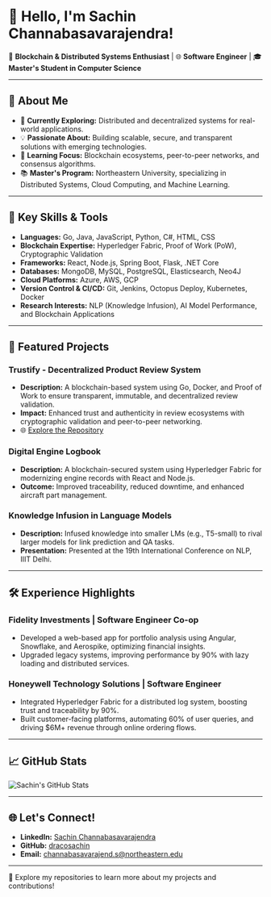 # 👋 Hello, I'm Sachin Channabasavarajendra!

🚀 **Blockchain & Distributed Systems Enthusiast** | 🌐 **Software Engineer** | 🎓 **Master's Student in Computer Science**

---

## 🌟 About Me
- 🔭 **Currently Exploring:** Distributed and decentralized systems for real-world applications.
- 💡 **Passionate About:** Building scalable, secure, and transparent solutions with emerging technologies.
- 🌱 **Learning Focus:** Blockchain ecosystems, peer-to-peer networks, and consensus algorithms.
- 📚 **Master's Program:** Northeastern University, specializing in Distributed Systems, Cloud Computing, and Machine Learning.

---

## 🔑 Key Skills & Tools
- **Languages:** Go, Java, JavaScript, Python, C#, HTML, CSS
- **Blockchain Expertise:** Hyperledger Fabric, Proof of Work (PoW), Cryptographic Validation
- **Frameworks:** React, Node.js, Spring Boot, Flask, .NET Core
- **Databases:** MongoDB, MySQL, PostgreSQL, Elasticsearch, Neo4J
- **Cloud Platforms:** Azure, AWS, GCP
- **Version Control & CI/CD:** Git, Jenkins, Octopus Deploy, Kubernetes, Docker
- **Research Interests:** NLP (Knowledge Infusion), AI Model Performance, and Blockchain Applications

---

## 🌟 Featured Projects
### **Trustify - Decentralized Product Review System**
- **Description:** A blockchain-based system using Go, Docker, and Proof of Work to ensure transparent, immutable, and decentralized review validation.
- **Impact:** Enhanced trust and authenticity in review ecosystems with cryptographic validation and peer-to-peer networking.
- 🌐 [Explore the Repository](https://github.com/dracosachin/trustify)

### **Digital Engine Logbook**
- **Description:** A blockchain-secured system using Hyperledger Fabric for modernizing engine records with React and Node.js.
- **Outcome:** Improved traceability, reduced downtime, and enhanced aircraft part management.

### **Knowledge Infusion in Language Models**
- **Description:** Infused knowledge into smaller LMs (e.g., T5-small) to rival larger models for link prediction and QA tasks.
- **Presentation:** Presented at the 19th International Conference on NLP, IIIT Delhi.

---

## 🛠️ Experience Highlights
### **Fidelity Investments | Software Engineer Co-op**
- Developed a web-based app for portfolio analysis using Angular, Snowflake, and Aerospike, optimizing financial insights.
- Upgraded legacy systems, improving performance by 90% with lazy loading and distributed services.

### **Honeywell Technology Solutions | Software Engineer**
- Integrated Hyperledger Fabric for a distributed log system, boosting trust and traceability by 90%.
- Built customer-facing platforms, automating 60% of user queries, and driving $6M+ revenue through online ordering flows.

---

## 📈 GitHub Stats
![Sachin's GitHub Stats](https://github-readme-stats.vercel.app/api?username=dracosachin&show_icons=true&theme=radical)

---

## 🌐 Let's Connect!
- **LinkedIn:** [Sachin Channabasavarajendra](https://linkedin.com/in/sachinchannabasavarajendra)
- **GitHub:** [dracosachin](https://github.com/dracosachin)
- **Email:** channabasavarajend.s@northeastern.edu

---

🔗 Explore my repositories to learn more about my projects and contributions!
